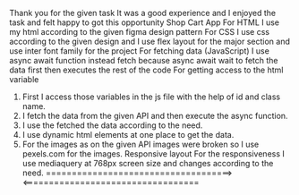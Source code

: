 Thank you for the given task It was a good experience and I enjoyed the task and felt happy to got this opportunity
Shop Cart App
For HTML
I use my html according to the given figma design pattern
For CSS
I use css according to the given design and I use flex layout for the major section and use inter font family for the project
For fetching data (JavaScript)
I use async await function instead fetch because async await wait to fetch the data first then executes the rest of the code
For getting access to the html variable
1. First I access those variables in the js file with the help of id and class name.
2. I fetch the data from the given API and then execute the async function.
3. I use the fetched the data according to the need.
4. I use dynamic html elements at one place to get the data.
5. For the images as on the given API images were broken so I use pexels.com for the images.
Responsive layout
For the responsiveness I use mediaquery at 768px screen size and changes according to the need.
====================================> <==================================
